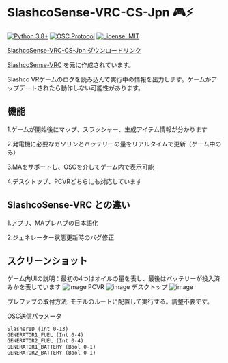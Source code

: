 # SlashcoSense-VRC-CS-Jpn 🎮⚡

[![Python 3.8+](https://img.shields.io/badge/python-3.8+-blue.svg)](https://www.python.org/)
[![OSC Protocol](https://img.shields.io/badge/OSC-Rug.OSC-brightgreen)](https://www.nuget.org/packages/Rug.Osc)
[![License: MIT](https://img.shields.io/badge/License-MIT-yellow.svg)](https://opensource.org/licenses/MIT)

[SlashcoSense-VRC-CS-Jpn ダウンロードリンク](https://github.com/zgraPTR/SlashcoSense-VRC-CS-Jpn/releases/)

[SlashcoSense-VRC](https://github.com/arcxingye/SlashcoSense-VRC) を元に作成されています。

Slashco VRゲームのログを読み込んで実行中の情報を出力します。ゲームがアップデートされたら動作しない可能性があります。


## 機能

1.ゲームが開始後にマップ、スラッシャー、生成アイテム情報が分かります

2.発電機に必要なガソリンとバッテリーの量をリアルタイムで更新（ゲーム中のみ）

3.MAをサポートし、OSCを介してゲーム内で表示可能

4.デスクトップ、PCVRどちらにも対応しています


## SlashcoSense-VRC との違い

1.アプリ、MAプレハブの日本語化

2.ジェネレーター状態更新時のバグ修正



## スクリーンショット
ゲーム内UIの説明：最初の4つはオイルの量を表し、最後はバッテリーが投入済みかを表しています
![image](https://github.com/user-attachments/assets/85a33ff6-2aa8-40d1-8595-b324f456f972)
PCVR
![image](https://github.com/user-attachments/assets/15b90e73-3fc4-4116-aeec-bc866341ecf4)
デスクトップ
![image](https://github.com/user-attachments/assets/f8def42e-3877-40aa-9df3-12fe3a715030)


プレファブの取付方法: モデルのルートに配置して実行する。調整不要です。

OSC送信パラメータ
```
SlasherID (Int 0-13)
GENERATOR1_FUEL (Int 0-4)
GENERATOR2_FUEL (Int 0-4)
GENERATOR1_BATTERY (Bool 0-1)
GENERATOR2_BATTERY (Bool 0-1)
```
